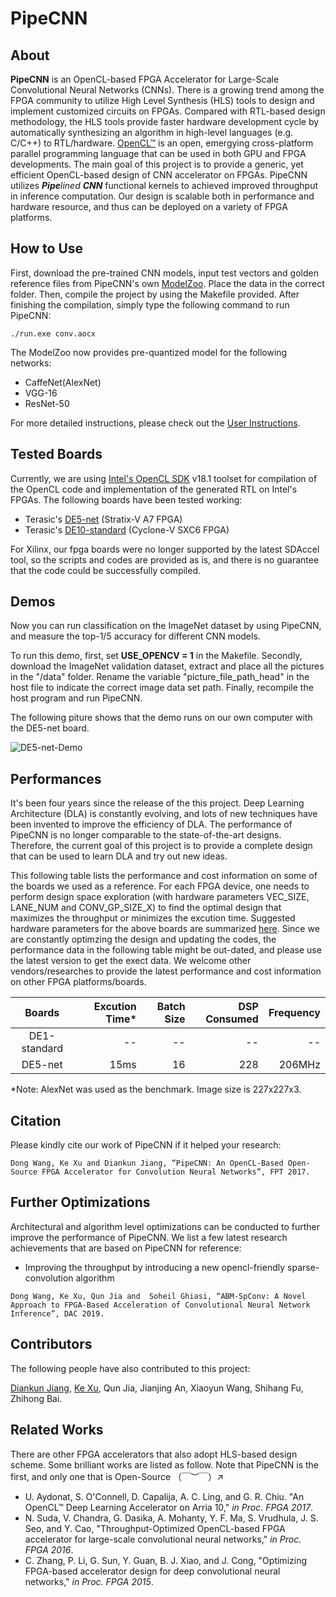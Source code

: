 # PipeCNN

## About 
**PipeCNN** is an OpenCL-based FPGA Accelerator for Large-Scale Convolutional Neural Networks (CNNs).
There is a growing trend among the FPGA community to utilize High Level Synthesis (HLS) tools to design
and implement customized circuits on FPGAs. Compared with RTL-based design methodology, the HLS tools provide faster hardware development
cycle by automatically synthesizing an algorithm in high-level languages (e.g. C/C++) to RTL/hardware. [OpenCL™](https://www.khronos.org/opencl/) is an open, emergying cross-platform parallel programming language that can be used in both GPU and FPGA developments. The main goal of this project is to provide a generic, yet efficient OpenCL-based design of CNN accelerator on FPGAs. PipeCNN utilizes ***Pipe**lined **CNN*** functional kernels to achieved improved throughput in inference computation. Our design is scalable both in performance and hardware resource, and thus can be deployed on a variety of FPGA platforms.

## How to Use

First, download the pre-trained CNN models, input test vectors and golden reference files from PipeCNN's own [ModelZoo](https://github.com/doonny/PipeCNN/tree/master/data). Place the data in the correct folder. Then, compile the project by using the Makefile provided. After finishing the compilation, simply type the following command to run PipeCNN:
```
./run.exe conv.aocx
```
The ModelZoo now provides pre-quantized model for the following networks:
* CaffeNet(AlexNet)
* VGG-16
* ResNet-50

For more detailed instructions, please check out the [User Instructions](https://github.com/doonny/PipeCNN/tree/master/documents).

## Tested Boards
Currently, we are using [Intel's OpenCL SDK](https://www.intel.com/content/www/us/en/software/programmable/sdk-for-opencl/overview.html) v18.1 toolset for compilation of the OpenCL code and implementation of the generated RTL on Intel's FPGAs. The following boards have been tested working:
* Terasic's [DE5-net](http://www.terasic.com.cn/cgi-bin/page/archive.pl?Language=China&CategoryNo=179&No=727) (Stratix-V A7 FPGA)
* Terasic's [DE10-standard](http://www.terasic.com.cn/cgi-bin/page/archive.pl?Language=China&CategoryNo=180&No=1105) (Cyclone-V SXC6 FPGA)

For Xilinx, our fpga boards were no longer supported by the latest SDAccel tool, so the scripts and codes are provided as is, and there is no guarantee that the code could be successfully compiled.

## Demos
Now you can run classification on the ImageNet dataset by using PipeCNN, and measure the top-1/5 accuracy for different CNN models.

To run this demo, first, set **USE_OPENCV = 1** in the Makefile. Secondly, download the ImageNet validation dataset, extract and place all the pictures in the "/data" folder. Rename the variable "picture_file_path_head" in the host file to indicate the correct image data set path. Finally, recompile the host program and run PipeCNN.

The following piture shows that the demo runs on our own computer with the DE5-net board.

![DE5-net-Demo](documents/Demo-DE5-net.gif)

## Performances
It's been four years since the release of the this project. Deep Learning Architecture (DLA) is constantly evolving, and lots of new techniques have been invented to improve the efficiency of DLA. The performance of PipeCNN is no longer comparable to the state-of-the-art designs. Therefore, the current goal of this project is to provide a complete design that can be used to learn DLA and try out new ideas. 

This following table lists the performance and cost information on some of the boards we used as a reference. For each FPGA device, one needs to perform design space exploration (with hardware parameters VEC_SIZE, LANE_NUM and CONV_GP_SIZE_X) to find the optimal design that maximizes the throughput or minimizes the excution time. Suggested hardware parameters for the above boards are summarized [here](https://github.com/doonny/PipeCNN/tree/master/documents). Since we are constantly optimzing the design and updating the codes, the performance data in the following table might be out-dated, and please use the latest version to get the exect data. We welcome other vendors/researches to provide the latest performance and cost information on other FPGA platforms/boards.

| Boards     | Excution Time* | Batch Size | DSP Consumed |  Frequency|
| :--------: |--------------:| ----------:| ------------:|----------:|
| DE1-standard    |         -- |          -- |            --|     --|
| DE5-net    |          15ms |         16 |           228|     206MHz|

*Note: AlexNet was used as the benchmark. Image size is 227x227x3.

## Citation
Please kindly cite our work of PipeCNN if it helped your research:
```
Dong Wang, Ke Xu and Diankun Jiang, “PipeCNN: An OpenCL-Based Open-Source FPGA Accelerator for Convolution Neural Networks”, FPT 2017.
```

## Further Optimizations
Architectural and algorithm level optimizations can be conducted to further improve the performance of PipeCNN. We list a few latest research achievements that are based on PipeCNN for reference:
* Improving the throughput by introducing a new opencl-friendly sparse-convolution algorithm
```
Dong Wang, Ke Xu, Qun Jia and  Soheil Ghiasi, “ABM-SpConv: A Novel Approach to FPGA-Based Acceleration of Convolutional Neural Network Inference”, DAC 2019.
```

## Contributors

The following people have also contributed to this project:

[Diankun Jiang](https://github.com/dkjiang2018), [Ke Xu](https://github.com/xuke225), Qun Jia, Jianjing An, Xiaoyun Wang, Shihang Fu, Zhihong Bai.

## Related Works
There are other FPGA accelerators that also adopt HLS-based design scheme. Some brilliant works are listed as follow. Note that PipeCNN is the first, and only one that is Open-Source （￣︶￣）↗
* U. Aydonat, S. O'Connell, D. Capalija, A. C. Ling, and G. R. Chiu. "An OpenCL™ Deep Learning Accelerator on Arria 10," *in Proc. FPGA 2017*.
* N. Suda, V. Chandra, G. Dasika, A. Mohanty, Y. F. Ma, S. Vrudhula, J. S. Seo, and Y. Cao, "Throughput-Optimized OpenCL-based FPGA accelerator for large-scale convolutional neural networks," *in Proc. FPGA 2016*.
* C. Zhang, P. Li, G. Sun, Y. Guan, B. J. Xiao, and J. Cong, "Optimizing FPGA-based accelerator design for deep convolutional neural networks," *in Proc. FPGA 2015*.
